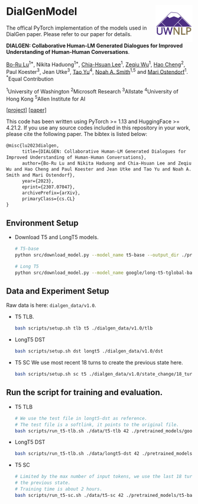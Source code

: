 # DialGenModel <img align="right" src="plot/uwnlp_logo.png" height="100">

The offical PyTorch implementation of the models used in DialGen paper. Please refer to our paper for details.

**DIALGEN: Collaborative Human-LM Generated Dialogues for Improved Understanding of Human-Human Conversations**.

[Bo-Ru Lu](https://nlp.borulu.com/)<sup>1*</sup>, Nikita Haduong<sup>1*</sup>, [Chia-Hsuan Lee](https://chiahsuan156.github.io/)<sup>1</sup>, [Zeqiu Wu](http://ellenmellon.github.io/)<sup>1</sup>, [Hao Cheng](https://sites.google.com/site/hcheng2site/Home)<sup>2</sup>, Paul Koester<sup>3</sup>, Jean Utke<sup>3</sup>, [Tao Yu](https://taoyds.github.io)<sup>4</sup>, [Noah A. Smith](https://nasmith.github.io/)<sup>1,5</sup> and [Mari Ostendorf](https://people.ece.uw.edu/ostendorf/)<sup>1</sup>. <sup>\*</sup>Equal Contribution</span>

<sup>1</sup>University of Washington</span> <sup>2</sup>Microsoft Research</span> <sup>3</sup>Allstate</span> <sup>4</sup>University of Hong Kong</span> <sup>5</sup>Allen Institute for AI</span>

[[project]](https://nlp.borulu.com/DialGen/) [[paper]](https://arxiv.org/abs/2307.07047)

This code has been written using PyTorch >= 1.13 and HuggingFace >= 4.21.2. If you use any source codes included in this repository in your work, please cite the following paper. The bibtex is listed below:

```text
@misc{lu2023dialgen,
      title={DIALGEN: Collaborative Human-LM Generated Dialogues for Improved Understanding of Human-Human Conversations},
      author={Bo-Ru Lu and Nikita Haduong and Chia-Hsuan Lee and Zeqiu Wu and Hao Cheng and Paul Koester and Jean Utke and Tao Yu and Noah A. Smith and Mari Ostendorf},
      year={2023},
      eprint={2307.07047},
      archivePrefix={arXiv},
      primaryClass={cs.CL}
}
```

## Environment Setup

- Download T5 and LongT5 models.

  ```bash
  # T5-base
  python src/download_model.py --model_name t5-base --output_dir ./pretrained_models
  ```

  ```bash
  # Long T5
  python src/download_model.py --model_name google/long-t5-tglobal-base --output_dir ./pretrained_models
  ```

## Data and Experiment Setup

Raw data is here: `dialgen_data/v1.0`.

- T5 TLB.

  ```bash
  bash scripts/setup.sh tlb t5 ./dialgen_data/v1.0/tlb
  ```

- LongT5 DST

  ```bash
  bash scripts/setup.sh dst longt5 ./dialgen_data/v1.0/dst
  ```

- T5 SC
  We use most recent 18 turns to create the previous state here.
  ```bash
  bash scripts/setup.sh sc t5 ./dialgen_data/v1.0/state_change/18_turns
  ```

## Run the script for training and evaluation.

- T5 TLB

  ```bash
  # We use the test file in longt5-dst as reference.
  # The test file is a softlink, it points to the original file.
  bash scripts/run_t5-tlb.sh ./data/t5-tlb 42 ./pretrained_models/google/long-t5-tglobal-base ./data/longt5-dst
  ```

- LongT5 DST

  ```bash
  bash scripts/run_t5-tlb.sh ./data/longt5-dst 42 ./pretrained_models/t5-base ./data/longt5-dst
  ```

- T5 SC
  ```bash
  # Limited by the max number of input tokens, we use the last 18 turns to create
  # the previous state.
  # Training time is about 2 hours.
  bash scripts/run_t5-sc.sh ./data/t5-sc 42 ./pretrained_models/t5-base ./data/t5-tlb ./data/longt5-dst 18
  ```

